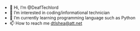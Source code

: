 - 👋 Hi, I’m @DeafTechlord
- 👀 I’m interested in coding/informational technician
- 🌱 I’m currently learning programming language such as Python
- 📫 How to reach me dtlshea@att.net

<!---
DeafTechlord/DeafTechlord is a ✨ special ✨ repository because its `README.md` (this file) appears on your GitHub profile.
You can click the Preview link to take a look at your changes.
--->
